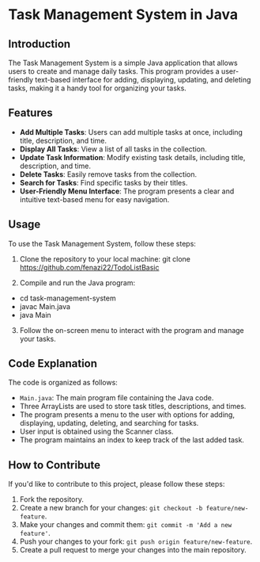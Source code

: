 # Task Management System in Java

## Introduction

The Task Management System is a simple Java application that allows users to create and manage daily tasks. This program provides a user-friendly text-based interface for adding, displaying, updating, and deleting tasks, making it a handy tool for organizing your tasks.

## Features

- **Add Multiple Tasks**: Users can add multiple tasks at once, including title, description, and time.
- **Display All Tasks**: View a list of all tasks in the collection.
- **Update Task Information**: Modify existing task details, including title, description, and time.
- **Delete Tasks**: Easily remove tasks from the collection.
- **Search for Tasks**: Find specific tasks by their titles.
- **User-Friendly Menu Interface**: The program presents a clear and intuitive text-based menu for easy navigation.

## Usage

To use the Task Management System, follow these steps:

1. Clone the repository to your local machine:
git clone https://github.com/fenazi22/TodoListBasic


2. Compile and run the Java program:

- cd task-management-system
- javac Main.java
- java Main
  
3. Follow the on-screen menu to interact with the program and manage your tasks.

## Code Explanation

The code is organized as follows:

- `Main.java`: The main program file containing the Java code.
- Three ArrayLists are used to store task titles, descriptions, and times.
- The program presents a menu to the user with options for adding, displaying, updating, deleting, and searching for tasks.
- User input is obtained using the Scanner class.
- The program maintains an index to keep track of the last added task.

## How to Contribute

If you'd like to contribute to this project, please follow these steps:

1. Fork the repository.
2. Create a new branch for your changes: `git checkout -b feature/new-feature`.
3. Make your changes and commit them: `git commit -m 'Add a new feature'`.
4. Push your changes to your fork: `git push origin feature/new-feature`.
5. Create a pull request to merge your changes into the main repository.
